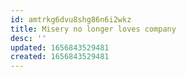 ```yaml
---
id: amtrkg6dvu8shg86n6i2wkz
title: Misery no longer loves company
desc: ''
updated: 1656843529481
created: 1656843529481
---
```


